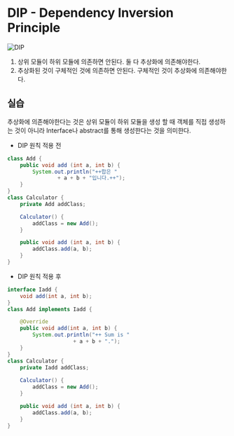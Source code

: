 # DIP - Dependency Inversion Principle
![DIP](http://cfile26.uf.tistory.com/image/99ECD43359BCF1E72ABBA0)
1. 상위 모듈이 하위 모듈에 의존하면 안된다. 둘 다 추상화에 의존해야한다.
2. 추상화된 것이 구체적인 것에 의존하면 안된다. 구체적인 것이 추상화에 의존해야한다.</br>

## 실습
추상화에 의존해야한다는 것은 상위 모듈이 하위 모듈을 생성 할 때 객체를 직접 생성하는 것이 아니라 Interface나 abstract를 통해 생성한다는 것을 의미한다.
- DIP 원칙 적용 전
```java
class Add {
    public void add (int a, int b) {
        System.out.println("++합은 "
                + a + b + "입니다.++");
    }
}
class Calculator {
    private Add addClass;

    Calculator() {
        addClass = new Add();
    }

    public void add (int a, int b) {
        addClass.add(a, b);
    }
}
```

- DIP 원칙 적용 후
```java
interface Iadd {
    void add(int a, int b);
}
class Add implements Iadd {

    @Override
    public void add(int a, int b) {
        System.out.println("++ Sum is "
                     + a + b + ".");
    }
}
class Calculator {
    private Iadd addClass;
    
    Calculator() {
        addClass = new Add();
    }

    public void add (int a, int b) {
        addClass.add(a, b);
    }
}
```
